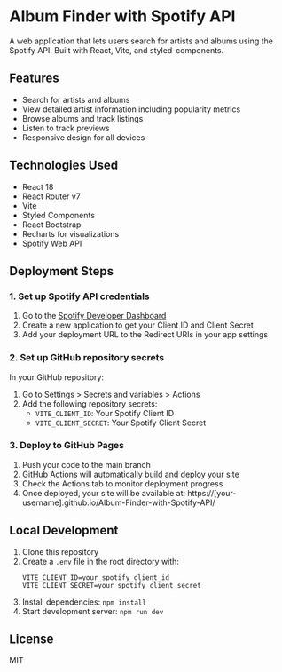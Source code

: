 # Album Finder with Spotify API

A web application that lets users search for artists and albums using the Spotify API. Built with React, Vite, and styled-components.

## Features

- Search for artists and albums
- View detailed artist information including popularity metrics
- Browse albums and track listings
- Listen to track previews
- Responsive design for all devices

## Technologies Used

- React 18
- React Router v7
- Vite
- Styled Components
- React Bootstrap
- Recharts for visualizations
- Spotify Web API

## Deployment Steps

### 1. Set up Spotify API credentials

1. Go to the [Spotify Developer Dashboard](https://developer.spotify.com/dashboard/)
2. Create a new application to get your Client ID and Client Secret
3. Add your deployment URL to the Redirect URIs in your app settings

### 2. Set up GitHub repository secrets

In your GitHub repository:

1. Go to Settings > Secrets and variables > Actions
2. Add the following repository secrets:
   - `VITE_CLIENT_ID`: Your Spotify Client ID
   - `VITE_CLIENT_SECRET`: Your Spotify Client Secret

### 3. Deploy to GitHub Pages

1. Push your code to the main branch
2. GitHub Actions will automatically build and deploy your site
3. Check the Actions tab to monitor deployment progress
4. Once deployed, your site will be available at: https://[your-username].github.io/Album-Finder-with-Spotify-API/

## Local Development

1. Clone this repository
2. Create a `.env` file in the root directory with:
   ```
   VITE_CLIENT_ID=your_spotify_client_id
   VITE_CLIENT_SECRET=your_spotify_client_secret
   ```
3. Install dependencies: `npm install`
4. Start development server: `npm run dev`

## License

MIT
